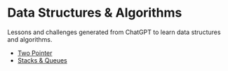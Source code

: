 # Data Structures & Algorithms

Lessons and challenges generated from ChatGPT to learn data structures and algorithms.

- [Two Pointer](./two-pointer/)
- [Stacks & Queues](./stacks-and-queues/)
